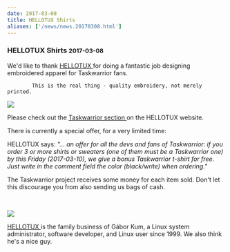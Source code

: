 ```yaml
---
date: 2017-03-08
title: HELLOTUX Shirts
aliases: ['/news/news.20170308.html']
---
```

<div class="col-md-8 main">
 <div class="row">
  <h3>
   HELLOTUX Shirts
   <small>
    2017-03-08
   </small>
  </h3>
  <p>
   We'd like to thank
   <a href="https://www.hellotux.com/">
    HELLOTUX
   </a>
   for doing a fantastic job designing embroidered apparel for
            Taskwarrior fans.

            This is the real thing - quality embroidery, not merely printed.
  </p>
  <p>
   <img class="img-responsive" src="/news/images/shirt.png"/>
  </p>
  <p>
   Please check out the
   <a href="https://www.hellotux.com/taskwarrior">
    Taskwarrior section
   </a>
   on the HELLOTUX website.
  </p>
  <p>
   There is currently a special offer, for a very limited time:
  </p>
  <p>
   HELLOTUX says:
   <i>
    "... an offer for all the devs and fans of
            Taskwarrior: if you order 3 or more shirts or sweaters (one of them
            must be a Taskwarrior one) by this Friday (2017-03-10), we give a
            bonus Taskwarrior t-shirt for free. Just write in the comment field
            the color (black/write) when ordering."
   </i>
  </p>
  <p>
   The Taskwarrior project receives some money for each item sold.
            Don't let this discourage you from also sending us bags of cash.
  </p>
  <br/>
  <p>
   <img class="img-responsive" src="/news/images/hellotux.gif"/>
  </p>
  <p>
   <a href="https://www.hellotux.com">
    HELLOTUX
   </a>
   is the family business of Gábor Kum, a Linux system administrator,
            software developer, and Linux user since 1999.
            We also think he's a nice guy.
  </p>
  <br/>
  <br/>
 </div>
</div>


